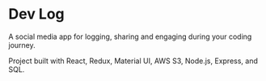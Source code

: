 # Dev Log

A social media app for logging, sharing and engaging during your coding journey.

Project built with React, Redux, Material UI, AWS S3, Node.js, Express, and SQL.
